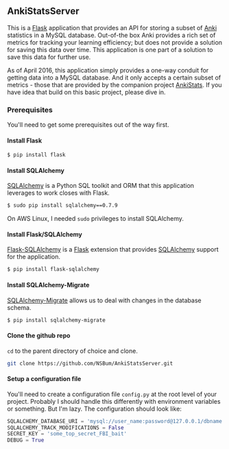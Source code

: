 ## AnkiStatsServer

This is a [Flask](http://flask.pocoo.org) application that provides an API for storing a subset of [Anki]() statistics in a MySQL database. Out-of-the box Anki provides a rich set of metrics for tracking your learning efficiency; but does not provide a solution for saving this data over time. This application is one part of a solution to save this data for further use.

As of April 2016, this application simply provides a one-way conduit for getting data into a MySQL database. And it only accepts a certain subset of metrics - those that are provided by the companion project [AnkiStats](). If you have idea that build on this basic project, please dive in.

### Prerequisites

You'll need to get some prerequisites out of the way first.

#### Install Flask

``` bash
$ pip install flask
```

#### Install SQLAlchemy

[SQLAlchemy](http://www.sqlalchemy.org) is a Python SQL toolkit and ORM that this application leverages to work closes with Flask.

``` bash
$ sudo pip install sqlalchemy==0.7.9
```

On AWS Linux, I needed `sudo` privileges to install SQLAlchemy.

#### Install Flask/SQLAlchemy

[Flask-SQLAlchemy](http://flask-sqlalchemy.pocoo.org/2.1/) is a [Flask](http://flask.pocoo.org/) extension that provides [SQLAlchemy](http://www.sqlalchemy.org/) support for the application.

``` bash
$ pip install flask-sqlalchemy
```

#### Install SQLAlchemy-Migrate

[SQLAlchemy-Migrate](https://sqlalchemy-migrate.readthedocs.org/en/latest/) allows us to deal with changes in the database schema.

``` bash
$ pip install sqlalchemy-migrate
```

#### Clone the github repo

`cd` to the parent directory of choice and clone.

``` bash
git clone https://github.com/NSBum/AnkiStatsServer.git
```

#### Setup a configuration file

You'll need to create a configuration file `config.py` at the root level of your project. Probably I should handle this differently with environment variables or something. But I'm lazy. The configuration should look like:

``` Python
SQLALCHEMY_DATABASE_URI = 'mysql://user_name:password@127.0.0.1/dbname'
SQLALCHEMY_TRACK_MODIFICATIONS = False
SECRET_KEY = 'some_top_secret_FBI_bait'
DEBUG = True
```
```
